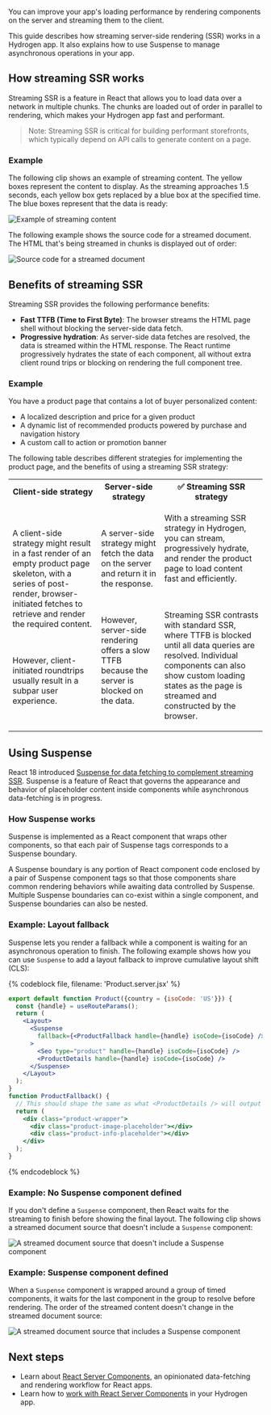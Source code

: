 You can improve your app's loading performance by rendering components on the server and streaming them to the client.

This guide describes how streaming server-side rendering (SSR) works in a Hydrogen app. It also explains how to use Suspense to manage asynchronous operations in your app.

## How streaming SSR works

Streaming SSR is a feature in React that allows you to load data over a network in multiple chunks. The chunks are loaded out of order in parallel to rendering, which makes your Hydrogen app fast and performant.

> Note:
> Streaming SSR is critical for building performant storefronts, which typically depend on API calls to generate content on a page.

### Example

The following clip shows an example of streaming content. The yellow boxes represent the content to display. As the streaming approaches 1.5 seconds, each yellow box gets replaced by a blue box at the specified time. The blue boxes represent that the data is ready:

![Example of streaming content](/assets/custom-storefronts/hydrogen/streaming.gif)

The following example shows the source code for a streamed document. The HTML that's being streamed in chunks is displayed out of order:

![Source code for a streamed document](/assets/custom-storefronts/hydrogen/streaming-source.png)

## Benefits of streaming SSR

Streaming SSR provides the following performance benefits:

- **Fast TTFB (Time to First Byte)**: The browser streams the HTML page shell without blocking the server-side data fetch.
- **Progressive hydration**: As server-side data fetches are resolved, the data is streamed within the HTML response. The React runtime progressively hydrates the state of each component, all without extra client round trips or blocking on rendering the full component tree.

### Example

You have a product page that contains a lot of buyer personalized content:

- A localized description and price for a given product
- A dynamic list of recommended products powered by purchase and navigation history
- A custom call to action or promotion banner

The following table describes different strategies for implementing the product page, and the benefits of using a streaming SSR strategy:

<table>
  <tr>
    <th>Client-side strategy</th>
    <th>Server-side strategy</th>
    <th> ✅ Streaming SSR strategy</th>
  </tr>
  <tr>
    <td><p>A client-side strategy might result in a fast render of an empty product page skeleton, with a series of post-render, browser-initiated fetches to retrieve and render the required content.</p><br><p>However, client-initiated roundtrips usually result in a subpar user experience.</p></td>
    <td><p>A server-side strategy might fetch the data on the server and return it in the response.</p><br><p>However, server-side rendering offers a slow TTFB because the server is blocked on the data.</p></td>
    <td><p>With a streaming SSR strategy in Hydrogen, you can stream, progressively hydrate, and render the product page to load content fast and efficiently.</p><br><p>Streaming SSR contrasts with standard SSR, where TTFB is blocked until all data queries are resolved. Individual components can also show custom loading states as the page is streamed and constructed by the browser.</p></td>
  </tr>
</table>

## Using Suspense

React 18 introduced [Suspense for data fetching to complement streaming SSR](https://nextjs.org/docs/advanced-features/react-18/streaming). Suspense is a feature of React that governs the appearance and behavior of placeholder content inside components while asynchronous data-fetching is in progress.

### How Suspense works

Suspense is implemented as a React component that wraps other components, so that each pair of Suspense tags corresponds to a Suspense boundary.

A Suspense boundary is any portion of React component code enclosed by a pair of Suspense component tags so that those components share common rendering behaviors while awaiting data controlled by Suspense. Multiple Suspense boundaries can co-exist within a single component, and Suspense boundaries can also be nested.

### Example: Layout fallback

Suspense lets you render a fallback while a component is waiting for an asynchronous operation to finish. The following example shows how you can use `Suspense` to add a layout fallback to improve cumulative layout shift (CLS):

{% codeblock file, filename: 'Product.server.jsx' %}

```jsx
export default function Product({country = {isoCode: 'US'}}) {
  const {handle} = useRouteParams();
  return (
    <Layout>
      <Suspense
        fallback={<ProductFallback handle={handle} isoCode={isoCode} />}
      >
        <Seo type="product" handle={handle} isoCode={isoCode} />
        <ProductDetails handle={handle} isoCode={isoCode} />
      </Suspense>
    </Layout>
  );
}
function ProductFallback() {
  // This should shape the same as what <ProductDetails /> will output
  return (
    <div class="product-wrapper">
      <div class="product-image-placeholder"></div>
      <div class="product-info-placeholder"></div>
    </div>
  );
}
```

{% endcodeblock %}

### Example: No Suspense component defined

If you don't define a `Suspense` component, then React waits for the streaming to finish before showing the final layout. The following clip shows a streamed document source that doesn't include a `Suspense` component:

![A streamed document source that doesn't include a Suspense component](/assets/custom-storefronts/hydrogen/no-suspense.gif)

### Example: Suspense component defined

When a `Suspense` component is wrapped around a group of timed components, it waits for the last component in the group to resolve before rendering. The order of the streamed content doesn't change in the streamed document source:

![A streamed document source that includes a Suspense component](/assets/custom-storefronts/hydrogen/suspense-defined.gif)

## Next steps

- Learn about [React Server Components](/custom-storefronts/hydrogen/framework/react-server-components), an opinionated data-fetching and rendering workflow for React apps.
- Learn how to [work with React Server Components](/custom-storefronts/hydrogen/framework/react-server-components/work-with-rsc) in your Hydrogen app.

